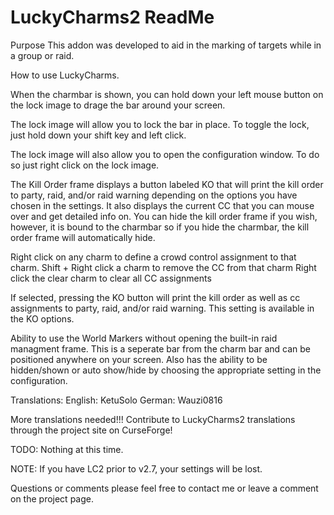 # LuckyCharms2 ReadMe

Purpose
This addon was developed to aid in the marking of targets while in a group or raid.

How to use LuckyCharms.

When the charmbar is shown, you can hold down your left mouse button on the lock image to drage the bar around your screen.

The lock image will allow you to lock the bar in place.  To toggle the lock, just hold down your shift key and left click.

The lock image will also allow you to open the configuration window.  To do so just right click on the lock image.

The Kill Order frame displays a button labeled KO that will print the kill order to party, raid, and/or raid warning depending on the options you have chosen in the settings. It also displays the current CC that you can mouse over and get detailed info on.  You can hide the kill order frame if you wish, however, it is bound to the charmbar so if you hide the charmbar, the kill order frame will automatically hide.

Right click on any charm to define a crowd control assignment to that charm. 
Shift + Right click a charm to remove the CC from that charm
Right click the clear charm to clear all CC assignments

If selected, pressing the KO button will print the kill order as well as cc assignments to party, raid, and/or raid warning.  This setting is available in the KO options.

Ability to use the World Markers without opening the built-in raid managment frame. This is a seperate bar from the charm bar and can be positioned anywhere on your screen.  Also has the ability to be hidden/shown or auto show/hide by choosing the appropriate setting in the configuration.

Translations:
English: KetuSolo
German: Wauzi0816

More translations needed!!!
Contribute to LuckyCharms2 translations through the project site on CurseForge!

TODO:
Nothing at this time.

NOTE:
If you have LC2 prior to v2.7, your settings will be lost.

Questions or comments please feel free to contact me or leave a comment on the project page.
